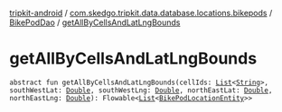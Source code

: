 [tripkit-android](../../index.md) / [com.skedgo.tripkit.data.database.locations.bikepods](../index.md) / [BikePodDao](index.md) / [getAllByCellsAndLatLngBounds](./get-all-by-cells-and-lat-lng-bounds.md)

# getAllByCellsAndLatLngBounds

`abstract fun getAllByCellsAndLatLngBounds(cellIds: `[`List`](https://kotlinlang.org/api/latest/jvm/stdlib/kotlin.collections/-list/index.html)`<`[`String`](https://kotlinlang.org/api/latest/jvm/stdlib/kotlin/-string/index.html)`>, southWestLat: `[`Double`](https://kotlinlang.org/api/latest/jvm/stdlib/kotlin/-double/index.html)`, southWestLng: `[`Double`](https://kotlinlang.org/api/latest/jvm/stdlib/kotlin/-double/index.html)`, northEastLat: `[`Double`](https://kotlinlang.org/api/latest/jvm/stdlib/kotlin/-double/index.html)`, northEastLng: `[`Double`](https://kotlinlang.org/api/latest/jvm/stdlib/kotlin/-double/index.html)`): Flowable<`[`List`](https://kotlinlang.org/api/latest/jvm/stdlib/kotlin.collections/-list/index.html)`<`[`BikePodLocationEntity`](../-bike-pod-location-entity/index.md)`>>`